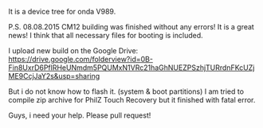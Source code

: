 It is a device tree for onda V989.

P.S. 08.08.2015 CM12 building was finished without any errors! It is a great news! 
I think that all necessary files for booting is included.

I upload new build on the Google Drive:
https://drive.google.com/folderview?id=0B-Fin8UxrD6PflRHeUNmdm5PQUMxN1VRc21haGhNUEZPSzhjTURrdnFKcUZjME9CcjJaY2s&usp=sharing
 
But i do not know how to flash it. (system & boot partitions)
I am tried to compile zip archive for PhilZ Touch Recovery but it finished with fatal error.

Guys, i need your help. Please pull request!
